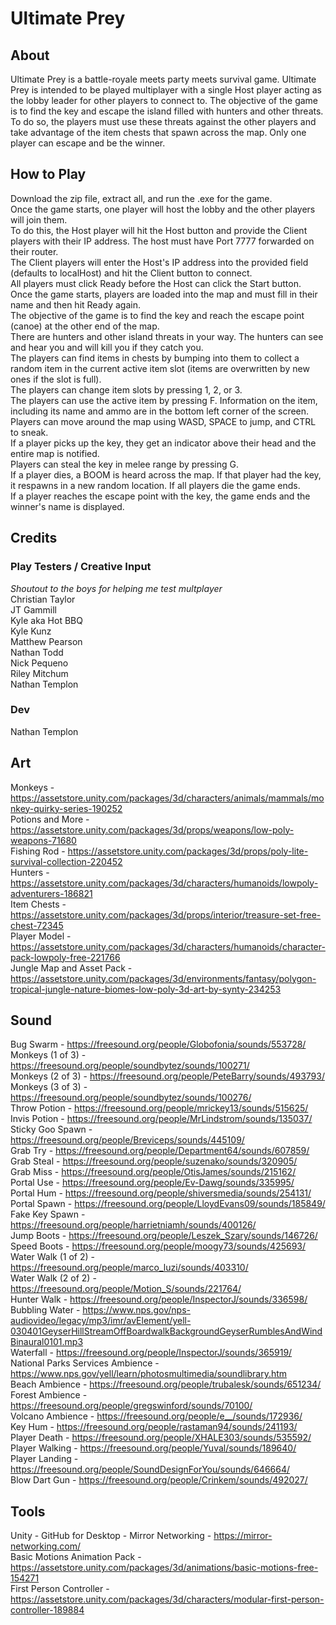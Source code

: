 # Ultimate Prey

## About
Ultimate Prey is a battle-royale meets party meets survival game. Ultimate Prey is intended to be played multiplayer with a single Host player acting as the lobby leader for other players to connect to. The objective of the game is to find the key and escape the island filled with hunters and other threats. To do so, the players must use these threats against the other players and take advantage of the item chests that spawn across the map. Only one player can escape and be the winner.  

## How to Play
Download the zip file, extract all, and run the .exe for the game.  
Once the game starts, one player will host the lobby and the other players will join them.  
To do this, the Host player will hit the Host button and provide the Client players with their IP address. The host must have Port 7777 forwarded on their router.  
The Client players will enter the Host's IP address into the provided field (defaults to localHost) and hit the Client button to connect.  
All players must click Ready before the Host can click the Start button.  
Once the game starts, players are loaded into the map and must fill in their name and then hit Ready again.  
The objective of the game is to find the key and reach the escape point (canoe) at the other end of the map.  
There are hunters and other island threats in your way. The hunters can see and hear you and will kill you if they catch you.  
The players can find items in chests by bumping into them to collect a random item in the current active item slot (items are overwritten by new ones if the slot is full).  
The players can change item slots by pressing 1, 2, or 3.  
The players can use the active item by pressing F. Information on the item, including its name and ammo are in the bottom left corner of the screen.  
Players can move around the map using WASD, SPACE to jump, and CTRL to sneak.  
If a player picks up the key, they get an indicator above their head and the entire map is notified.  
Players can steal the key in melee range by pressing G.  
If a player dies, a BOOM is heard across the map. If that player had the key, it respawns in a new random location. If all players die the game ends.  
If a player reaches the escape point with the key, the game ends and the winner's name is displayed.  

## Credits

### Play Testers / Creative Input
*Shoutout to the boys for helping me test multplayer*  
Christian Taylor  
JT Gammill  
Kyle aka Hot BBQ  
Kyle Kunz  
Matthew Pearson  
Nathan Todd  
Nick Pequeno  
Riley Mitchum  
Nathan Templon

### Dev
Nathan Templon  

## Art
Monkeys - https://assetstore.unity.com/packages/3d/characters/animals/mammals/monkey-quirky-series-190252  
Potions and More - https://assetstore.unity.com/packages/3d/props/weapons/low-poly-weapons-71680  
Fishing Rod - https://assetstore.unity.com/packages/3d/props/poly-lite-survival-collection-220452  
Hunters - https://assetstore.unity.com/packages/3d/characters/humanoids/lowpoly-adventurers-186821  
Item Chests - https://assetstore.unity.com/packages/3d/props/interior/treasure-set-free-chest-72345  
Player Model - https://assetstore.unity.com/packages/3d/characters/humanoids/character-pack-lowpoly-free-221766  
Jungle Map and Asset Pack - https://assetstore.unity.com/packages/3d/environments/fantasy/polygon-tropical-jungle-nature-biomes-low-poly-3d-art-by-synty-234253  

## Sound
Bug Swarm - https://freesound.org/people/Globofonia/sounds/553728/  
Monkeys (1 of 3) - https://freesound.org/people/soundbytez/sounds/100271/  
Monkeys (2 of 3) - https://freesound.org/people/PeteBarry/sounds/493793/  
Monkeys (3 of 3) - https://freesound.org/people/soundbytez/sounds/100276/  
Throw Potion - https://freesound.org/people/mrickey13/sounds/515625/  
Invis Potion - https://freesound.org/people/MrLindstrom/sounds/135037/  
Sticky Goo Spawn - https://freesound.org/people/Breviceps/sounds/445109/  
Grab Try - https://freesound.org/people/Department64/sounds/607859/  
Grab Steal - https://freesound.org/people/suzenako/sounds/320905/  
Grab Miss - https://freesound.org/people/OtisJames/sounds/215162/  
Portal Use - https://freesound.org/people/Ev-Dawg/sounds/335995/  
Portal Hum - https://freesound.org/people/shiversmedia/sounds/254131/  
Portal Spawn - https://freesound.org/people/LloydEvans09/sounds/185849/  
Fake Key Spawn - https://freesound.org/people/harrietniamh/sounds/400126/  
Jump Boots - https://freesound.org/people/Leszek_Szary/sounds/146726/  
Speed Boots - https://freesound.org/people/moogy73/sounds/425693/  
Water Walk (1 of 2) - https://freesound.org/people/marco_luzi/sounds/403310/  
Water Walk (2 of 2) - https://freesound.org/people/Motion_S/sounds/221764/  
Hunter Walk - https://freesound.org/people/InspectorJ/sounds/336598/  
Bubbling Water - https://www.nps.gov/nps-audiovideo/legacy/mp3/imr/avElement/yell-030401GeyserHillStreamOffBoardwalkBackgroundGeyserRumblesAndWindBinaural0101.mp3  
Waterfall - https://freesound.org/people/InspectorJ/sounds/365919/  
National Parks Services Ambience - https://www.nps.gov/yell/learn/photosmultimedia/soundlibrary.htm  
Beach Ambience - https://freesound.org/people/trubalesk/sounds/651234/  
Forest Ambience - https://freesound.org/people/gregswinford/sounds/70100/  
Volcano Ambience - https://freesound.org/people/e__/sounds/172936/  
Key Hum - https://freesound.org/people/rastaman94/sounds/241193/  
Player Death - https://freesound.org/people/XHALE303/sounds/535592/  
Player Walking - https://freesound.org/people/Yuval/sounds/189640/  
Player Landing - https://freesound.org/people/SoundDesignForYou/sounds/646664/  
Blow Dart Gun - https://freesound.org/people/Crinkem/sounds/492027/  

## Tools
Unity - 
GitHub for Desktop - 
Mirror Networking - https://mirror-networking.com/  
Basic Motions Animation Pack - https://assetstore.unity.com/packages/3d/animations/basic-motions-free-154271  
First Person Controller - https://assetstore.unity.com/packages/3d/characters/modular-first-person-controller-189884  
